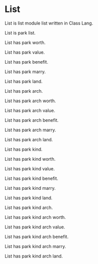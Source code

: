 # List

List is list module list written in Class Lang.

List is park list.

List has park worth.

List has park value.

List has park benefit.

List has park marry.

List has park land.

List has park arch.

List has park arch worth.

List has park arch value.

List has park arch benefit.

List has park arch marry.

List has park arch land.

List has park kind.

List has park kind worth.

List has park kind value.

List has park kind benefit.

List has park kind marry.

List has park kind land.

List has park kind arch.

List has park kind arch worth.

List has park kind arch value.

List has park kind arch benefit.

List has park kind arch marry.

List has park kind arch land.